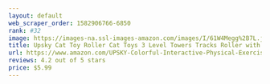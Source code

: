 ```yaml
---
layout: default 
﻿web_scraper_order: 1582906766-6850
rank: #32
image: https://images-na.ssl-images-amazon.com/images/I/61W4Megg%2B7L.jpg
title: Upsky Cat Toy Roller Cat Toys 3 Level Towers Tracks Roller with Six Colorful Ball Interactive…
url: https://www.amazon.com/UPSKY-Colorful-Interactive-Physical-Exercise/dp/B07FZVML3X/ref=zg_mw_pet-supplies_32?_encoding=UTF8&psc=1&refRID=1681C9HM719PR5VMS4KX
reviews: 4.2 out of 5 stars
price: $5.99 
---
```

